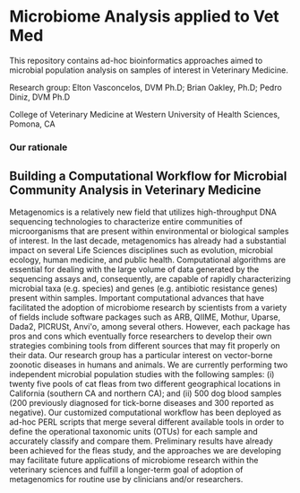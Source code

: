 # Microbiome Analysis applied to Vet Med
This repository contains ad-hoc bioinformatics approaches aimed to microbial population analysis on samples of interest in Veterinary Medicine.

Research group: Elton Vasconcelos, DVM Ph.D; Brian Oakley, Ph.D; Pedro Diniz, DVM Ph.D

College of Veterinary Medicine at Western University of Health Sciences, Pomona, CA

### Our rationale
## Building a Computational Workflow for Microbial Community Analysis in Veterinary Medicine

Metagenomics is a relatively new field that utilizes high-throughput DNA sequencing
technologies to characterize entire communities of microorganisms that are present within
environmental or biological samples of interest. In the last decade, metagenomics has already
had a substantial impact on several Life Sciences disciplines such as evolution, microbial
ecology, human medicine, and public health. Computational algorithms are essential for dealing
with the large volume of data generated by the sequencing assays and, consequently, are capable
of rapidly characterizing microbial taxa (e.g. species) and genes (e.g. antibiotic resistance genes)
present within samples. Important computational advances that have facilitated the adoption of
microbiome research by scientists from a variety of fields include software packages such as ARB,
QIIME, Mothur, Uparse, Dada2, PICRUSt, Anvi'o, among several others. However, each package has pros and cons which eventually force
researchers to develop their own strategies combining tools from different sources that may fit
properly on their data. Our research group has a particular interest on vector-borne zoonotic
diseases in humans and animals. We are currently performing two independent microbial population
studies with the following samples: (i) twenty five pools of cat fleas from two different
geographical locations in California (southern CA and northern CA); and (ii)
500 dog blood samples (200 previously diagnosed for tick-borne diseases and 300 reported as
negative). Our customized computational workflow has been deployed as ad-hoc PERL
scripts that merge several different available tools in order to define the operational taxonomic units
(OTUs) for each sample and accurately classify and compare them. Preliminary results have
already been achieved for the fleas study, and the approaches we are developing may facilitate
future applications of microbiome research within the veterinary sciences and
fulfill a longer-term goal of adoption of metagenomics for routine use by clinicians and/or researchers.
